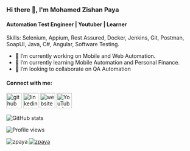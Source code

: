 ### Hi there 👋, I'm Mohamed Zishan Paya
#### Automation Test Engineer | Youtuber | Learner

Skills: Selenium, Appium, Rest Assured, Docker, Jenkins, Git, Postman, SoapUI, Java, C#, Angular, Software Testing.

- 🔭 I’m currently working on Mobile and Web Automation.
- 🌱 I’m currently learning Mobile Automation and Personal Finance.
- 👯 I’m looking to collaborate on QA Automation

#### Connect with me:

[<img src='https://cdn.jsdelivr.net/npm/simple-icons@3.0.1/icons/github.svg' alt='github' height='40'>](https://github.com/zpaya) [<img src='https://cdn.jsdelivr.net/npm/simple-icons@3.0.1/icons/linkedin.svg' alt='linkedin' height='40'>](https://www.linkedin.com/in/zpaya/) [<img src='https://cdn.jsdelivr.net/npm/simple-icons@3.0.1/icons/icloud.svg' alt='website' height='40'>](https://www.qalititude.blogspot.com/) [<img src='https://cdn.jsdelivr.net/npm/simple-icons@3.0.1/icons/youtube.svg' alt='YouTube | Payazee' height='40'>](https://youtube.com/c/payazee)

![GitHub stats](https://github-readme-stats.vercel.app/api?username=zpaya&show_icons=true)

![Profile views](https://gpvc.arturio.dev/zpaya)
<p><img align="left" src="https://github-readme-stats.vercel.app/api/top-langs?username=zpaya&show_icons=true&locale=en&layout=compact" alt="zpaya" /></p>

<p align="left"> <a href="https://github.com/ryo-ma/github-profile-trophy"><img src="https://github-profile-trophy.vercel.app/?username=zpaya" alt="zpaya" /></a> </p>
